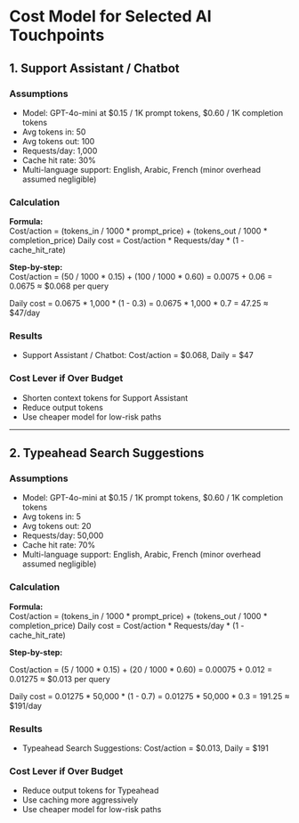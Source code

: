 # Cost Model for Selected AI Touchpoints

## 1. Support Assistant / Chatbot

### Assumptions
- Model: GPT-4o-mini at $0.15 / 1K prompt tokens, $0.60 / 1K completion tokens
- Avg tokens in: 50
- Avg tokens out: 100
- Requests/day: 1,000
- Cache hit rate: 30%
- Multi-language support: English, Arabic, French (minor overhead assumed negligible)

### Calculation

**Formula:**  
Cost/action = (tokens_in / 1000 * prompt_price) + (tokens_out / 1000 * completion_price)
Daily cost = Cost/action * Requests/day * (1 - cache_hit_rate)


**Step-by-step:**  
Cost/action = (50 / 1000 * 0.15) + (100 / 1000 * 0.60)
= 0.0075 + 0.06
= 0.0675 ≈ $0.068 per query

Daily cost = 0.0675 * 1,000 * (1 - 0.3)
= 0.0675 * 1,000 * 0.7
= 47.25 ≈ $47/day


### Results
- Support Assistant / Chatbot: Cost/action = $0.068, Daily = $47

### Cost Lever if Over Budget
- Shorten context tokens for Support Assistant  
- Reduce output tokens  
- Use cheaper model for low-risk paths  

---

## 2. Typeahead Search Suggestions

### Assumptions
- Model: GPT-4o-mini at $0.15 / 1K prompt tokens, $0.60 / 1K completion tokens
- Avg tokens in: 5
- Avg tokens out: 20
- Requests/day: 50,000
- Cache hit rate: 70%
- Multi-language support: English, Arabic, French (minor overhead assumed negligible)

### Calculation

**Formula:**  
Cost/action = (tokens_in / 1000 * prompt_price) + (tokens_out / 1000 * completion_price)
Daily cost = Cost/action * Requests/day * (1 - cache_hit_rate)

**Step-by-step:**  

Cost/action = (5 / 1000 * 0.15) + (20 / 1000 * 0.60)
= 0.00075 + 0.012
= 0.01275 ≈ $0.013 per query

Daily cost = 0.01275 * 50,000 * (1 - 0.7)
= 0.01275 * 50,000 * 0.3
= 191.25 ≈ $191/day

### Results
- Typeahead Search Suggestions: Cost/action = $0.013, Daily = $191


### Cost Lever if Over Budget
- Reduce output tokens for Typeahead  
- Use caching more aggressively  
- Use cheaper model for low-risk paths
